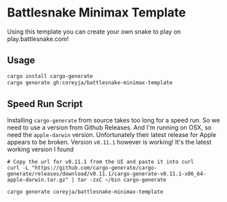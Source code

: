 # Battlesnake Minimax Template

Using this template you can create your own snake to play on play.battlesnake.com!


## Usage

```bash
cargo install cargo-generate
cargo generate gh:coreyja/battlesnake-minimax-template
```

## Speed Run Script

Installing `cargo-generate` from source takes too long for a speed run.
So we need to use a version from Github Releases.
And I'm running on OSX, so need the `apple-darwin` version. Unfortunately their latest release
for Apple appears to be broken. Version `v0.11.1` however is working! It's the latest working version I found

```
# Copy the url for v0.11.1 from the UI and paste it into curl
curl -L "https://github.com/cargo-generate/cargo-generate/releases/download/v0.11.1/cargo-generate-v0.11.1-x86_64-apple-darwin.tar.gz" | tar -zxC ~/bin cargo-generate

cargo generate coreyja/battlesnake-minimax-template
```
